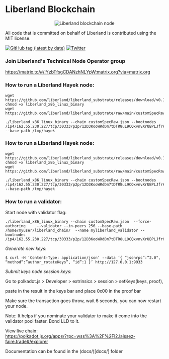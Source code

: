 # Liberland Blockchain    
<p>
<center>

  <img style="max-height: 250px;" alt="Liberland blockchain node" title="Liberland Logo" src="Liberland_official_znak.png">
</center>
</p>


All code that is committed on behalf of Liberland is contributed using the MIT license.

[![GitHub tag (latest by date)](https://img.shields.io/github/v/tag/liberland/liberland_node)](https://github.com/liberland/liberland_node/tags) [![Twitter](https://img.shields.io/badge/Twitter-gray?logo=twitter)](https://twitter.com/liberland)


### Join Liberland's Technical Node Operator group   
https://matrix.to/#/!YzbTfsgCDANzhNLYpW:matrix.org?via=matrix.org  


### How to run a Liberland Hayek node:    
```shell
wget https://github.com/liberland/liberland_substrate/releases/download/v0.1/liberland_x86_linux_binary
chmod +x liberland_x86_linux_binary
wget https://github.com/liberland/liberland_substrate/raw/main/customSpecRaw.json

./liberland_x86_linux_binary --chain customSpecRaw.json --bootnodes /ip4/162.55.230.227/tcp/30333/p2p/12D3KooWRdDm7tDTR8uL9CQxvnvXrUBPLJfrKuHJaCLZfWz9WzeY --base-path /tmp/hayek
```   

### How to run a Liberland Hayek node:    
```shell
wget https://github.com/liberland/liberland_substrate/releases/download/v0.1/liberland_x86_linux_binary
chmod +x liberland_x86_linux_binary
wget https://github.com/liberland/liberland_substrate/raw/main/customSpecRaw.json

./liberland_x86_linux_binary --chain customSpecRaw.json --bootnodes /ip4/162.55.230.227/tcp/30333/p2p/12D3KooWRdDm7tDTR8uL9CQxvnvXrUBPLJfrKuHJaCLZfWz9WzeY --base-path /tmp/hayek
```   


### How to run a validator:
Start node with validator flag:
```
./liberland_x86_linux_binary --chain customSpecRaw.json  --force-authoring     --validator --in-peers 256 --base-path /home/myuser/liberland_chain/  --name myliberland_validator --bootnodes /ip4/162.55.230.227/tcp/30333/p2p/12D3KooWRdDm7tDTR8uL9CQxvnvXrUBPLJfrKuHJaCLZfWz9WzeY

```

*Generate new keys*:
```
$ curl -H ‘Content-Type: application/json’ --data ‘{ “jsonrpc”:”2.0", “method”:”author_rotateKeys”, “id”:1 }’ http://127.0.0.1:9933 
```

*Submit keys node session keys*:

Go to polkadot.js > Developer > extrinsics > session > setKeys(keys, proof), 

paste in the result in the keys bar and place 0x00 in the proof bar

Make sure the transaction goes throw, wait 6 seconds, you can now restart your node.

Note:
It helps if you nominate your validator to make it come into the validator pool faster. Bond LLD to it.


View live chain:   
https://polkadot.js.org/apps/?rpc=wss%3A%2F%2Fl2.laissez-faire.trade#/explorer


Documentation can be found in the (docs/)[docs/] folder


